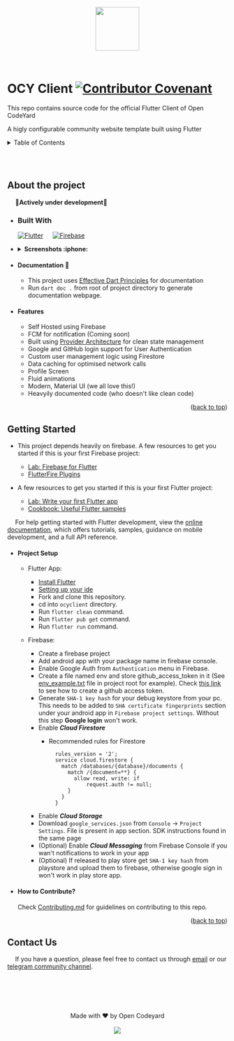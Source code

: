 <a name="readme-top"></a>

<p align="center">
  <img width="100" height="100" src="https://raw.githubusercontent.com/OpenCodeyard/ocyclient/dev/assets/images/ocy_logo.png">
</p>

<br>

# OCY Client [![Contributor Covenant](https://img.shields.io/badge/Contributor%20Covenant-2.0-4baaaa.svg)](code_of_conduct.md)

This repo contains source code for the official Flutter Client of Open CodeYard

A higly configurable community website template built using Flutter

<!-- TABLE OF CONTENTS -->
<details>
  <summary>Table of Contents</summary>
  <ol>
    <br>
    <li>
      <a href="#about-the-project">About The Project</a>
      <ul>
        <li><a href="#built-with">Built With</a></li>
        <li><a href="#screenshots">Screenshots</a></li>
        <li><a href="#doc">Documentation</a></li>
        <li><a href="#features">Features</a></li>
      </ul>
    </li>
    <li>
      <a href="#getting-started">Getting Started</a>
      <ul>
        <li><a href="#project-setup">Project Setup</a></li>
        <li><a href="#how-to-contribute">How to contribute</a></li>
      </ul>
    </li>
    <!-- <li><a href="#roadmap">Roadmap</a></li> -->
    <li><a href="#contact-us">Contact</a></li>
    <!-- <li><a href="#acknowledgments">Acknowledgments</a></li> -->
  </ol>
</details>

<br><br>

## About the project

 &emsp; :construction:**Actively under development**:construction:
 
- ### Built With

  [![Flutter][flutter-image]][flutter-url] &emsp; [![Firebase][firebase-image]][firebase-url]
 
- <details>
  <summary id="screenshots"><b>Screenshots :iphone: </b></summary>
  <br>
  
  Coming Soon
 
</details>

- #### <p id = "doc"> Documentation :notebook: </p>

  * This project uses [Effective Dart Principles]() for documentation
  * Run `dart doc .` from root of project directory to generate documentation webpage.

- #### Features

  * Self Hosted using Firebase
  * FCM for notification (Coming soon)
  * Built using [Provider Architecture](https://pub.dev/packages/provider) for clean state management
  * Google and GitHub login support for User Authentication
  * Custom user management logic using Firestore
  * Data caching for optimised network calls
  * Profile Screen
  * Fluid animations
  * Modern, Material UI (we all love this!)
  * Heavyily documented code (who doesn't like clean code)
 
<p align="right">(<a href="#readme-top">back to top</a>)</p>

## Getting Started

- This project depends heavily on firebase. A few resources to get you started if this is your first Firebase project:

  * [Lab: Firebase for Flutter](https://firebase.google.com/codelabs/firebase-get-to-know-flutter#0)
  * [FlutterFire Plugins](https://firebase.flutter.dev/)

- A few resources to get you started if this is your first Flutter project:

  * [Lab: Write your first Flutter app](https://docs.flutter.dev/get-started/codelab)
  * [Cookbook: Useful Flutter samples](https://docs.flutter.dev/cookbook)

&emsp; For help getting started with Flutter development, view the
[online documentation](https://docs.flutter.dev/), which offers tutorials,
samples, guidance on mobile development, and a full API reference.

- #### Project Setup

  * Flutter App:
    * [Install Flutter](https://docs.flutter.dev/get-started/install)
    * [Setting up your ide](https://flutter.io/ide-setup/)
    * Fork and clone this repository.
    * cd into `ocyclient` directory.
    * Run `flutter clean` command.
    * Run `flutter pub get` command.
    * Run `flutter run` command.
  
  * Firebase:
    * Create a firebase project
    * Add android app with your package name in firebase console.
    * Enable Google Auth from `Authentication` menu in Firebase.
    * Create a file named env and store github_access_token in it (See [env_example.txt](https://github.com/OpenCodeyard/ocyclient/blob/dev/env_example.txt) file in project root for example). Check [this link](https://docs.github.com/en/enterprise-server@3.4/authentication/keeping-your-account-and-data-secure/creating-a-personal-access-token) to see how to create a github access token. 
    * Generate `SHA-1 key hash` for your debug keystore from your pc. This needs to be added to `SHA certificate fingerprints` section under your android app in `Firebase project settings`. Without this step **Google login** won't work.
    * Enable ***Cloud Firestore***
      * Recommended rules for Firestore 

          ```JS
            rules_version = '2';
            service cloud.firestore {
              match /databases/{database}/documents {
                match /{document=**} {
                  allow read, write: if
                      request.auth != null;
                }
              }
            }
         ```
    * Enable ***Cloud Storage***
    * Download `google_services.json` from `Console` -> `Project Settings`. File is present in app section. SDK instructions found in the same page
    * (Optional) Enable ***Cloud Messaging*** from Firebase Console if you wan't notifications to work in your app
    * (Optional) If released to play store get `SHA-1 key hash` from playstore and upload them to firebase, otherwise google sign in won't work in play store app.

* #### How to Contribute?
  
    Check [Contributing.md](https://github.com/OpenCodeyard/ocyclient/blob/dev/CONTRIBUTING.md) for guidelines on contributing to this repo.

<p align="right">(<a href="#readme-top">back to top</a>)</p>

## Contact Us

&emsp; If you have a question, please feel free to contact us through [email](mailto:support@opencodeyard.tech) or our [telegram community channel](https://telegram.me/Open_Codeyard).

<br><br><br><br>

<p align="center">
  Made with ❤️ by Open Codeyard
  <br><br>
  <a href="https://opensource.org/licenses/MIT"> <img src="https://img.shields.io/badge/License-MIT-yellow.svg?style=plastic" /> </a>
</p>






<!-- MARKDOWN LINKS & IMAGES -->
<!-- https://www.markdownguide.org/basic-syntax/#reference-style-links -->

[flutter-image]: https://img.shields.io/badge/Flutter-%2302569B.svg?style=plastic&logo=Flutter&logoColor=5cc8f8
[flutter-url]: https://flutter.dev
[firebase-image]: https://img.shields.io/badge/firebase-%23039BE5.svg?style=plastic&logo=firebase
[firebase-url]: https://firebase.com/
